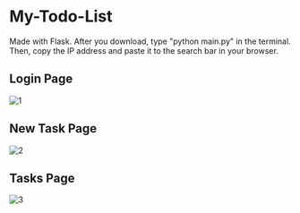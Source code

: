 # My-Todo-List
Made with Flask.
After you download, type "python main.py" in the terminal. Then, copy the IP address and paste it to the search bar in your browser.

## Login Page
![1](https://user-images.githubusercontent.com/108730135/223698890-1694fbfe-5ff9-4582-a163-2e7ecd700d46.png)

## New Task Page
![2](https://user-images.githubusercontent.com/108730135/223698930-b6ceb9d2-e1ce-4bca-ad9e-f06228dff68d.png)

## Tasks Page
![3](https://user-images.githubusercontent.com/108730135/223698963-0a367d62-f460-4947-9fee-b7b74c2380d6.png)
